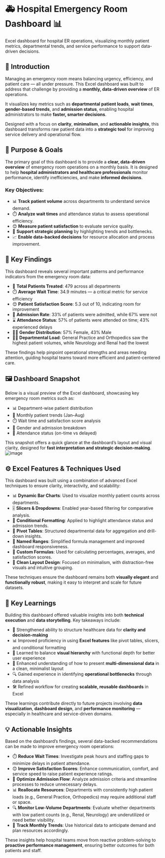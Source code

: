 # 🚑 Hospital Emergency Room Dashboard 📊  
Excel dashboard for hospital ER operations, visualizing monthly patient metrics, departmental trends, and service performance to support data-driven decisions.
## 🏥 Introduction

Managing an emergency room means balancing urgency, efficiency, and patient care — all under pressure. This Excel dashboard was built to address that challenge by providing a **monthly, data-driven overview** of ER operations.

It visualizes key metrics such as **departmental patient loads**, **wait times**, **gender-based trends**, and **admission status**, enabling hospital administrators to make **faster, smarter decisions**.

Designed with a focus on **clarity**, **minimalism**, and **actionable insights**, this dashboard transforms raw patient data into a **strategic tool** for improving service delivery and operational flow.

## 🎯 Purpose & Goals

The primary goal of this dashboard is to provide a **clear, data-driven overview** of emergency room operations on a monthly basis. It is designed to help **hospital administrators and healthcare professionals** monitor performance, identify inefficiencies, and make **informed decisions**.

### Key Objectives:
- 📊 **Track patient volume** across departments to understand service demand.
- ⏱️ **Analyze wait times** and attendance status to assess operational efficiency.
- 😊 **Measure patient satisfaction** to evaluate service quality.
- 🧠 **Support strategic planning** by highlighting trends and bottlenecks.
- 📈 **Enable data-backed decisions** for resource allocation and process improvement.

## 🔑 Key Findings

This dashboard reveals several important patterns and performance indicators from the emergency room data:

- 🧮 **Total Patients Treated**: 479 across all departments
- ⏱️ **Average Wait Time**: 34.9 minutes — a critical metric for service efficiency
- 😊 **Patient Satisfaction Score**: 5.3 out of 10, indicating room for improvement
- 🏥 **Admission Rate**: 33% of patients were admitted, while 67% were not
- ⌛ **Attendance Status**: 57% of patients were attended on time; 43% experienced delays
- 👩‍⚕️ **Gender Distribution**: 57% Female, 43% Male
- 🧑‍🔬 **Departmental Load**: General Practice and Orthopedics saw the highest patient volumes, while Neurology and Renal had the lowest

These findings help pinpoint operational strengths and areas needing attention, guiding hospital teams toward more efficient and patient-centered care.

## 🖼 Dashboard Snapshot

Below is a visual preview of the Excel dashboard, showcasing key emergency room metrics such as:

- 📊 Department-wise patient distribution
- 📅 Monthly patient trends (Jan–Aug)
- ⏱️ Wait time and satisfaction score analysis
- 👥 Gender and admission breakdown
- 🏥 Attendance status (on-time vs delayed)

This snapshot offers a quick glance at the dashboard’s layout and visual clarity, designed for **fast interpretation and strategic decision-making**.
![image](https://github.com/user-attachments/assets/4ea52d2e-58fc-46f4-ba6a-34690e96f171)

## ⚙️ Excel Features & Techniques Used

This dashboard was built using a combination of advanced Excel techniques to ensure clarity, interactivity, and scalability:

- 📊 **Dynamic Bar Charts**: Used to visualize monthly patient counts across departments.
- 🎚️ **Slicers & Dropdowns**: Enabled year-based filtering for comparative analysis.
- 📐 **Conditional Formatting**: Applied to highlight attendance status and admission trends.
- 🔄 **Pivot Tables**: Structured departmental data for aggregation and drill-down insights.
- 📌 **Named Ranges**: Simplified formula management and improved dashboard responsiveness.
- 🧮 **Custom Formulas**: Used for calculating percentages, averages, and satisfaction scores.
- 🧩 **Clean Layout Design**: Focused on minimalism, with distraction-free visuals and intuitive grouping.

These techniques ensure the dashboard remains both **visually elegant** and **functionally robust**, making it easy to interpret and scale for future datasets.

## 📘 Key Learnings

Building this dashboard offered valuable insights into both **technical execution** and **data storytelling**. Key takeaways include:

- 🧠 Strengthened ability to structure healthcare data for **clarity and decision-making**
- 📊 Improved proficiency in using **Excel features** like pivot tables, slicers, and conditional formatting
- 🎯 Learned to balance **visual hierarchy** with functional depth for better user experience
- 🧩 Enhanced understanding of how to present **multi-dimensional data** in a clean, minimalist layout
- 🔍 Gained experience in identifying **operational bottlenecks** through data analysis
- 🛠 Refined workflow for creating **scalable, reusable dashboards** in Excel

These learnings contribute directly to future projects involving **data visualization**, **dashboard design**, and **performance monitoring** — especially in healthcare and service-driven domains.

## 💡 Actionable Insights

Based on the dashboard’s findings, several data-backed recommendations can be made to improve emergency room operations:

- ⏱️ **Reduce Wait Times**: Investigate peak hours and staffing gaps to minimize delays in patient attendance.
- 😊 **Improve Satisfaction Scores**: Enhance communication, comfort, and service speed to raise patient experience ratings.
- 🏥 **Optimize Admission Flow**: Analyze admission criteria and streamline processes to reduce unnecessary delays.
- 📊 **Reallocate Resources**: Departments with consistently high patient loads (e.g., General Practice, Orthopedics) may require additional staff or space.
- 🔍 **Monitor Low-Volume Departments**: Evaluate whether departments with low patient counts (e.g., Renal, Neurology) are underutilized or need better visibility.
- 📅 **Track Monthly Trends**: Use historical data to anticipate demand and plan resources accordingly.

These insights help hospital teams move from reactive problem-solving to **proactive performance management**, ensuring better outcomes for both patients and staff.
